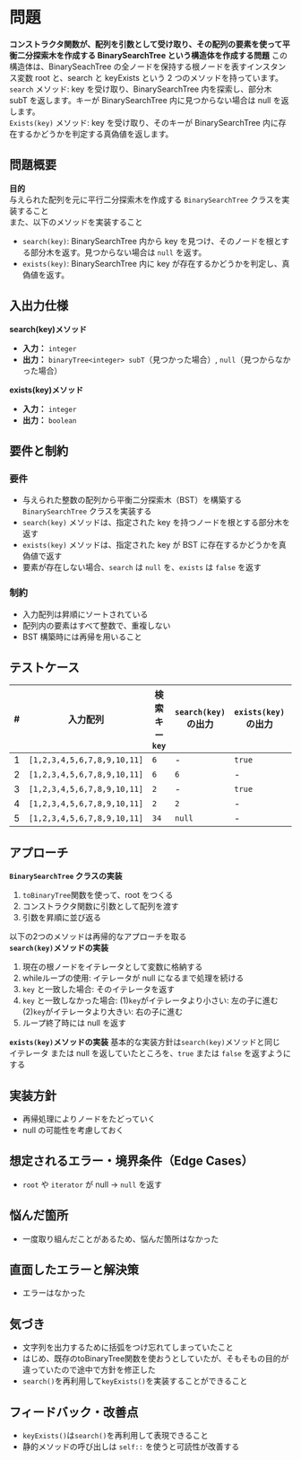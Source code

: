 # 問題
**コンストラクタ関数が、配列を引数として受け取り、その配列の要素を使って平衡二分探索木を作成する BinarySearchTree という構造体を作成する問題**
この構造体は、BinarySeachTree の全ノードを保持する根ノードを表すインスタンス変数 root と、search と keyExists という 2 つのメソッドを持っています。  
`search` メソッド: key を受け取り、BinarySearchTree 内を探索し、部分木 subT を返します。キーが BinarySearchTree 内に見つからない場合は null を返します。  
`Exists(key)` メソッド: key を受け取り、そのキーが BinarySearchTree 内に存在するかどうかを判定する真偽値を返します。

## 問題概要 
**目的**  
与えられた配列を元に平行二分探索木を作成する `BinarySearchTree` クラスを実装すること  
また、以下のメソッドを実装すること
- `search(key)`: BinarySearchTree 内から key を見つけ、そのノードを根とする部分木を返す。見つからない場合は `null` を返す。
- `exists(key)`: BinarySearchTree 内に key が存在するかどうかを判定し、真偽値を返す。

## 入出力仕様
**search(key)メソッド**  
- **入力：** `integer`  
- **出力：** `binaryTree<integer> subT`（見つかった場合）, `null`（見つからなかった場合）

**exists(key)メソッド**  
- **入力：** `integer`  
- **出力：** `boolean`  

## 要件と制約
### 要件
- 与えられた整数の配列から平衡二分探索木（BST）を構築する `BinarySearchTree` クラスを実装する
- `search(key)` メソッドは、指定された key を持つノードを根とする部分木を返す
- `exists(key)` メソッドは、指定された key が BST に存在するかどうかを真偽値で返す
- 要素が存在しない場合、`search` は `null` を、`exists` は `false` を返す

### 制約
- 入力配列は昇順にソートされている
- 配列内の要素はすべて整数で、重複しない
- BST 構築時には再帰を用いること

## テストケース
| # | 入力配列 | 検索キー `key` | `search(key)` の出力 | `exists(key)` の出力 | 備考 |
| - | - | - | - | - | - |
| 1 | `[1,2,3,4,5,6,7,8,9,10,11]` | `6` | - | `true` | - |
| 2 | `[1,2,3,4,5,6,7,8,9,10,11]` | `6` | `6` | - | - |
| 3 | `[1,2,3,4,5,6,7,8,9,10,11]` | `2` | - | `true` | - |
| 4 | `[1,2,3,4,5,6,7,8,9,10,11]` | `2` | `2` | - | - |
| 5 | `[1,2,3,4,5,6,7,8,9,10,11]` | `34` | `null` | - | - |


## アプローチ
**`BinarySearchTree` クラスの実装**
1. `toBinaryTree`関数を使って、root をつくる
2. コンストラクタ関数に引数として配列を渡す
3. 引数を昇順に並び返る

以下の2つのメソッドは再帰的なアプローチを取る  
**`search(key)`メソッドの実装**
1. 現在の根ノードをイテレータとして変数に格納する
2. whileループの使用: イテレータが null になるまで処理を続ける
3. `key` と一致した場合: そのイテレータを返す
4. `key` と一致しなかった場合: 
(1)`key`がイテレータより小さい: 左の子に進む  
(2)`key`がイテレータより大きい: 右の子に進む  
5. ループ終了時には null を返す

**`exists(key)`メソッドの実装**
基本的な実装方針は`search(key)`メソッドと同じ  
イテレータ または null を返していたところを、`true` または `false` を返すようにする  

## 実装方針
- 再帰処理によりノードをたどっていく
- null の可能性を考慮しておく

## 想定されるエラー・境界条件（Edge Cases）
- `root` や `iterator` が null → `null` を返す

## 悩んだ箇所
- 一度取り組んだことがあるため、悩んだ箇所はなかった

## 直面したエラーと解決策
- エラーはなかった

## 気づき
- 文字列を出力するために括弧をつけ忘れてしまっていたこと
- はじめ、既存のtoBinaryTree関数を使おうとしていたが、そもそもの目的が違っていたので途中で方針を修正した
- `search()`を再利用して`keyExists()`を実装することができること

## フィードバック・改善点
- `keyExists()`は`search()`を再利用して表現できること
- 静的メソッドの呼び出しは `self::` を使うと可読性が改善する
